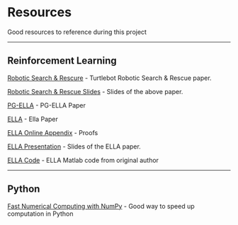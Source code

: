 # Resources
Good resources to reference during this project

----------

## Reinforcement Learning ##
[Robotic Search & Rescure](http://www.princeton.edu/~lilee/reu_paper.pdf) - Turtlebot Robotic Search & Rescue paper.

[Robotic Search & Rescue Slides](http://www.princeton.edu/~lilee/reu_presentation.pdf) - Slides of the above paper.

[PG-ELLA](http://jmlr.org/proceedings/papers/v32/ammar14.pdf) - PG-ELLA Paper

[ELLA](http://jmlr.csail.mit.edu/proceedings/papers/v28/ruvolo13.pdf) - Ella Paper

[ELLA Online Appendix](http://jmlr.csail.mit.edu/proceedings/papers/v28/ruvolo13-supp.pdf) - Proofs

[ELLA Presentation](http://www.seas.upenn.edu/~eeaton/papers/slides-Ruvolo2013ELLA.pdf) - Slides of the ELLA paper.

[ELLA Code](http://www.seas.upenn.edu/~eeaton/software/ELLAv1.0.zip) - ELLA Matlab code from original author

----------

## Python ##
[Fast Numerical Computing with NumPy](https://speakerdeck.com/jakevdp/losing-your-loops-fast-numerical-computing-with-numpy-pycon-201) - Good way to speed up computation in Python
